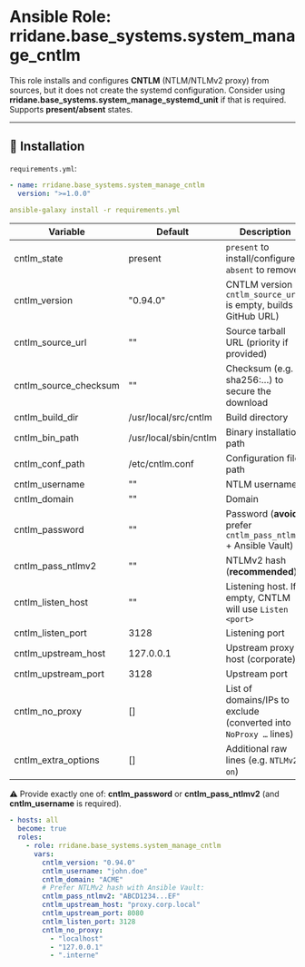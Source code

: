 # Ansible Role: rridane.base_systems.system_manage_cntlm

This role installs and configures **CNTLM** (NTLM/NTLMv2 proxy) from sources, but it does not create the systemd configuration. Consider using **rridane.base_systems.system_manage_systemd_unit** if that is required.  
Supports **present/absent** states.

---

## 🚀 Installation

`requirements.yml`:

```yaml
- name: rridane.base_systems.system_manage_cntlm
  version: ">=1.0.0"
```

```yaml
ansible-galaxy install -r requirements.yml
```

| Variable              | Default                       | Description |
|-----------------------|-------------------------------|-------------|
| cntlm_state           | present                       | `present` to install/configure, `absent` to remove |
| cntlm_version         | "0.94.0"                      | CNTLM version (if `cntlm_source_url` is empty, builds GitHub URL) |
| cntlm_source_url      | ""                            | Source tarball URL (priority if provided) |
| cntlm_source_checksum | ""                            | Checksum (e.g. sha256:…) to secure the download |
| cntlm_build_dir       | /usr/local/src/cntlm          | Build directory |
| cntlm_bin_path        | /usr/local/sbin/cntlm         | Binary installation path |
| cntlm_conf_path       | /etc/cntlm.conf               | Configuration file path |
| cntlm_username        | ""                            | NTLM username |
| cntlm_domain          | ""                            | Domain |
| cntlm_password        | ""                            | Password (**avoid**, prefer `cntlm_pass_ntlmv2` + Ansible Vault) |
| cntlm_pass_ntlmv2     | ""                            | NTLMv2 hash (**recommended**) |
| cntlm_listen_host     | ""                            | Listening host. If empty, CNTLM will use `Listen <port>` |
| cntlm_listen_port     | 3128                          | Listening port |
| cntlm_upstream_host   | 127.0.0.1                     | Upstream proxy host (corporate) |
| cntlm_upstream_port   | 3128                          | Upstream port |
| cntlm_no_proxy        | []                            | List of domains/IPs to exclude (converted into `NoProxy …` lines) |
| cntlm_extra_options   | []                            | Additional raw lines (e.g. `NTLMv2 on`) |

⚠ Provide exactly one of: **cntlm_password** or **cntlm_pass_ntlmv2** (and **cntlm_username** is required).

```yaml
- hosts: all
  become: true
  roles:
    - role: rridane.base_systems.system_manage_cntlm
      vars:
        cntlm_version: "0.94.0"
        cntlm_username: "john.doe"
        cntlm_domain: "ACME"
        # Prefer NTLMv2 hash with Ansible Vault:
        cntlm_pass_ntlmv2: "ABCD1234...EF"
        cntlm_upstream_host: "proxy.corp.local"
        cntlm_upstream_port: 8080
        cntlm_listen_port: 3128
        cntlm_no_proxy:
          - "localhost"
          - "127.0.0.1"
          - ".interne"
```
